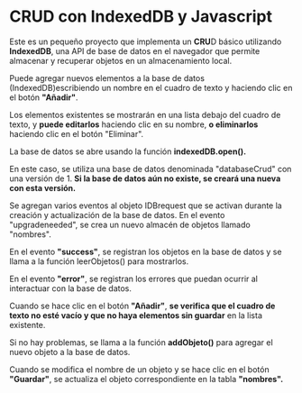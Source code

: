 # CRUD con IndexedDB y Javascript

Este es un pequeño proyecto que implementa un **CRU**D básico utilizando **IndexedDB**, una API de base de datos en el navegador que permite almacenar y recuperar objetos en un almacenamiento local.

Puede agregar nuevos elementos a la base de datos (IndexedDB)escribiendo un nombre en el cuadro de texto y haciendo clic en el botón **"Añadir"**. 

Los elementos existentes se mostrarán en una lista debajo del cuadro de texto, y **puede editarlos** haciendo clic en su nombre, **o eliminarlos** haciendo clic en el botón "Eliminar".

La base de datos se abre usando la función **indexedDB.open().** 

En este caso, se utiliza una base de datos denominada "databaseCrud" con una versión de 1. **Si la base de datos aún no existe, se creará una nueva con esta versión.**

Se agregan varios eventos al objeto IDBrequest que se activan durante la creación y actualización de la base de datos. En el evento "upgradeneeded", se crea un nuevo almacén de objetos llamado "nombres".

En el evento **"success"**, se registran los objetos en la base de datos y se llama a la función leerObjetos() para mostrarlos.

En el evento **"error"**, se registran los errores que puedan ocurrir al interactuar con la base de datos.

Cuando se hace clic en el botón **"Añadir"**, **se verifica que el cuadro de texto no esté vacío y que no haya elementos sin guardar** en la lista existente. 

Si no hay problemas, se llama a la función **addObjeto()** para agregar el nuevo objeto a la base de datos.

Cuando se modifica el nombre de un objeto y se hace clic en el botón **"Guardar"**, se actualiza el objeto correspondiente en la tabla **"nombres".**
